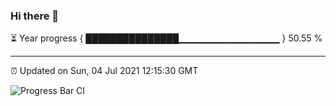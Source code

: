 ### Hi there 👋

⏳ Year progress { ███████████████▁▁▁▁▁▁▁▁▁▁▁▁▁▁▁ } 50.55 %

---

⏰ Updated on Sun, 04 Jul 2021 12:15:30 GMT

![Progress Bar CI](https://github.com/liununu/liununu/workflows/Progress%20Bar%20CI/badge.svg)
